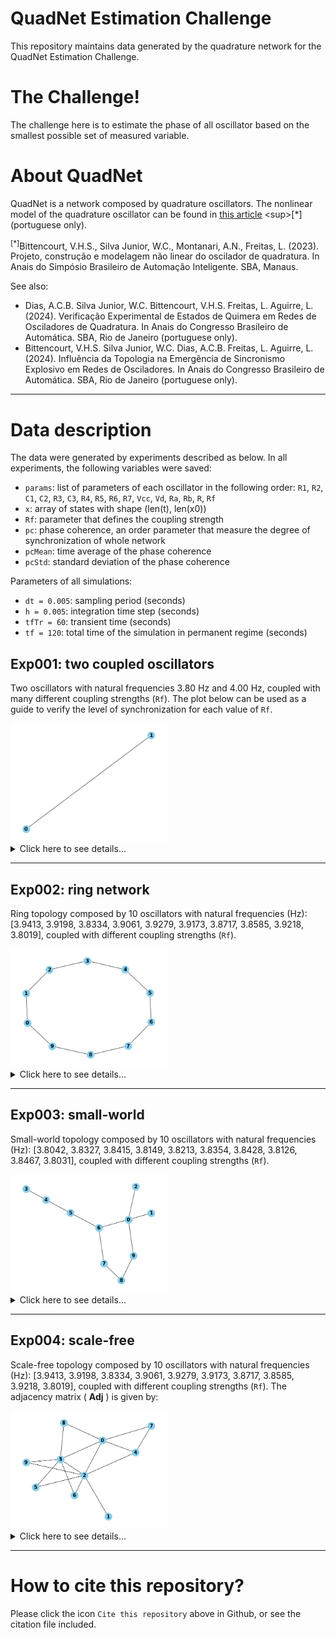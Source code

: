 # QuadNet Estimation Challenge

This repository maintains data generated by the quadrature network for the QuadNet Estimation Challenge.

# The Challenge!

The challenge here is to estimate the phase of all oscillator based on the smallest possible set of measured
variable.


# About QuadNet

QuadNet is a network composed by quadrature oscillators. The nonlinear model of the quadrature oscillator can be found in [this article]([https://www.sba.org.br/open_journal_systems/index.php/sbai/article/view/3854](https://www.sba.org.br/open_journal_systems/index.php/sbai/article/view/3854)) <sup>[*]</sup> (portuguese only).

<sup>[*]</sup>Bittencourt, V.H.S., Silva Junior, W.C., Montanari, A.N., Freitas, L. (2023). Projeto, construção e modelagem não linear do oscilador de quadratura. In Anais do Simpósio Brasileiro de Automação Inteligente. SBA, Manaus. 

See also:
- Dias, A.C.B. Silva Junior, W.C. Bittencourt, V.H.S. Freitas, L. Aguirre, L. (2024). Verificação Experimental de Estados de Quimera em Redes de Osciladores de Quadratura. In Anais do Congresso Brasileiro de Automática. SBA, Rio de Janeiro (portuguese only).
- Bittencourt, V.H.S. Silva Junior, W.C. Dias, A.C.B. Freitas, L. Aguirre, L. (2024). Influência da Topologia na Emergência de Sincronismo Explosivo em Redes de Osciladores. In Anais do Congresso Brasileiro de Automática. SBA, Rio de Janeiro (portuguese only).


___

# Data description

The data were generated by experiments described as below. In all experiments, the following variables were saved:
- `params`: list of parameters of each oscillator in the following order: `R1`, `R2`, `C1`, `C2`, `R3`, `C3`, `R4`, `R5`, `R6`, `R7`, `Vcc`, `Vd`, `Ra`, `Rb`, `R`, `Rf`
- `x`: array of states with shape (len(t), len(x0))
- `Rf`: parameter that defines the coupling strength
- `pc`: phase coherence, an order parameter that measure the degree of synchronization of whole network
- `pcMean`: time average of the phase coherence
- `pcStd`: standard deviation of the phase coherence

Parameters of all simulations:
- `dt = 0.005`: sampling period (seconds)
- `h = 0.005`: integration time step (seconds)
- `tfTr = 60`: transient time (seconds)
- `tf = 120`: total time of the simulation in permanent regime (seconds)




## Exp001: two coupled oscillators

Two oscillators with natural frequencies 3.80 Hz and 4.00 Hz, coupled with many different coupling strengths (`Rf`). The plot below can be used as a guide to verify the level of synchronization for each value of `Rf`.

<img src="exp001/exp001_adj.png" alt="exp001_adj" style="flex: 1;" width="250">

<details>
  <summary>Click here to see details...</summary>

  <img src="exp001/exp001.png" alt="exp001_orderParam" style="flex: 1;" width="800">
  <img src="exp001/exp001a_Rf_10k.png" alt="exp001a_Rf_10k" style="flex: 1;" width="800">
  <img src="exp001/exp001b_Rf_20k.png" alt="exp001b_Rf_20k" style="flex: 1;" width="800">
  <img src="exp001/exp001c_Rf_70k.png" alt="exp001c_Rf_70k" style="flex: 1;" width="800">

</details>

____

## Exp002: ring network

Ring topology composed by 10 oscillators with natural frequencies (Hz): [3.9413, 3.9198, 3.8334, 3.9061, 3.9279, 3.9173, 3.8717, 3.8585, 3.9218, 3.8019], coupled with different coupling strengths (`Rf`).

<img src="exp002/exp002_adj.png" alt="exp002_adj" style="flex: 1;" width="250">

<details>
  <summary>Click here to see details...</summary>

  <img src="exp002/exp002.png" alt="exp002_orderParam" style="flex: 1;">
  <img src="exp002/exp002a_Rf_1k.png" alt="exp002a_Rf_1k" style="flex: 1;" width="800">
  <img src="exp002/exp002b_Rf_10k.png" alt="exp002b_Rf_10k" style="flex: 1;" width="800">
  <img src="exp002/exp002c_Rf_50k.png" alt="exp002c_Rf_50k" style="flex: 1;" width="800">

</details>


____

## Exp003: small-world

Small-world topology composed by 10 oscillators with natural frequencies (Hz): [3.8042, 3.8327, 3.8415, 3.8149, 3.8213, 3.8354, 3.8428, 3.8126, 3.8467, 3.8031], coupled with different coupling strengths (`Rf`).

<img src="exp003/exp003_adj.png" alt="exp003_adj" style="flex: 1;" width="250">

<details>
  <summary>Click here to see details...</summary>

  <img src="exp003/exp003.png" alt="exp003_orderParam" style="flex: 1;">
  <img src="exp003/exp003a_Rf_1k.png" alt="exp003a_Rf_1k" style="flex: 1;" width="800">
  <img src="exp003/exp003b_Rf_9k.png" alt="exp003b_Rf_9k" style="flex: 1;" width="800">
  <img src="exp003/exp003c_Rf_60k.png" alt="exp003c_Rf_60k" style="flex: 1;" width="800">

</details>

____

## Exp004: scale-free

Scale-free topology composed by 10 oscillators with natural frequencies (Hz): [3.9413, 3.9198, 3.8334, 3.9061, 3.9279, 3.9173, 3.8717, 3.8585, 3.9218, 3.8019], coupled with different coupling strengths (`Rf`). The adjacency matrix \( <strong>Adj</strong> \) is given by:

<img src="exp004/exp004_adj.png" alt="exp004_adj" style="flex: 1;" width="250">

<details>
  <summary>Click here to see details...</summary>
  
  <img src="exp004/exp004.png" alt="exp004_orderParam" style="flex: 1;">
  <img src="exp004/exp004a_Rf_2k.png" alt="exp004a_Rf_2k" style="flex: 1;" width="800">
  <img src="exp004/exp004b_Rf_5k.png" alt="exp004b_Rf_5k" style="flex: 1;" width="800">
  <img src="exp004/exp004c_Rf_40k.png" alt="exp004c_Rf_40k" style="flex: 1;" width="800">

</details>


____

# How to cite this repository?

Please click the icon `Cite this repository` above in Github, or see the citation file included.


